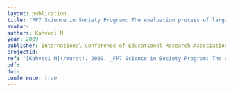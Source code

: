 ```yaml
---
layout: publication
title: "FP7 Science in Society Program: The evaluation process of large scale proposals for coordination and support actions"
avatar:
authors: Kahveci M
year: 2009
publisher: International Conference of Educational Research Association Turkey (EAB)
projectid:
ref: "[Kahveci M](/murat). 2009. _FP7 Science in Society Program: The evaluation process of large scale proposals for coordination and support actions_. Paper presented at the International Conference of Educational Research Association Turkey (EAB). Canakkale, Turkey. May 1 - 3, 2009."
pdf:
doi:
conference: true
---
```

